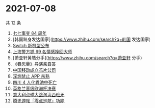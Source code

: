 # 2021-07-08

共 12 条

<!-- BEGIN -->
<!-- 最后更新时间 Thu Jul 08 2021 10:19:49 GMT+0800 (China Standard Time) -->

1. [七七事变 84 周年](https://www.zhihu.com/search?q=七七事变)
2. [韩国跻身发达国家](https://www.zhihu.com/search?q=韩国 发达国家)
3. [Switch 新机型公布](https://www.zhihu.com/search?q=switch)
4. [上海警方抓 69 名情感挽回大师](https://www.zhihu.com/search?q=情感挽回)
5. [萧亚轩黄皓分手](https://www.zhihu.com/search?q=萧亚轩 分手)
6. [《眷思量》导演亲自答](https://www.zhihu.com/search?q=眷思量)
7. [中国移动成立芯片公司](https://www.zhihu.com/search?q=中国移动)
8. [深圳禁止 APP 杀熟](https://www.zhihu.com/search?q=大数据杀熟)
9. [四川 4 人化粪池中死亡](https://www.zhihu.com/search?q=化粪池坠亡)
10. [英格兰晋级欧洲杯决赛](https://www.zhihu.com/search?q=英格兰队)
11. [意大利点球大战淘汰西班牙](https://www.zhihu.com/search?q=意大利队)
12. [腾讯游戏「零点巡航」功能](https://www.zhihu.com/search?q=腾讯游戏)

<!-- END -->
